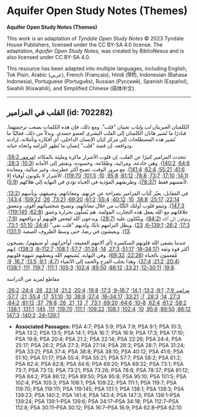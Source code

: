 # Aquifer Open Study Notes (Themes)

**Aquifer Open Study Notes (Themes)**

This work is an adaptation of *Tyndale Open Study Notes* © 2023 Tyndale House Publishers, licensed under the CC BY\-SA 4\.0 license. The adaptation, *Aquifer Open Study Notes*, was created by BiblioNexus and is also licensed under CC BY\-SA 4\.0\.

This resource has been adapted into multiple languages, including English, Tok Pisin, Arabic (عربي), French (Français), Hindi (हिंदी), Indonesian (Bahasa Indonesia), Portuguese (Português), Russian (Русский), Spanish (Español), Swahili (Kiswahili), and Simplified Chinese (简体中文).



--------------------------------

## القلب في المزامير (id: 702282)

الكلمتان العبريتان *لب* و*لباب* تعنيان "قلب". ومع ذلك، فإن هذه الكلمات يصعب ترجمتهما. فنادرًا ما تُشير هاتان الكلمتان إلى القلب البشري كعضو جسدي. وبدلاً من ذلك، فغالبًا ما تُشير هذه المصطلحات إلى مركز كيان الإنسان الداخلي، أي أفكاره وتأملاته، إرادته ودوافعه. إن قصة "قلب" إنسان ما تُظهر التزامه واتجاه حياته.

تتحدث المزامير كثيرًا عن القلب. إن قلوب الأشرار ماكرة ومليئة بالمكائد ([مزمور 58:2](https://ref.ly/Ps58:2); [64:6](https://ref.ly/Ps64:6); [140:2](https://ref.ly/Ps140:2)). وهي خادعة، ومرائية، وطمّاعة، وحسودة، وتفتقر إلى الأمانة ([10:3](https://ref.ly/Ps10:3); [28:3](https://ref.ly/Ps28:3); [41:6](https://ref.ly/Ps41:6); [55:21](https://ref.ly/Ps55:21); [62:4](https://ref.ly/Ps62:4); [141:4](https://ref.ly/Ps141:4)). مع مرور الوقت، تصبح أكثر غطرسة، وغير مبالية، ومعاندة ([14:1](https://ref.ly/Ps14:1); [17:10](https://ref.ly/Ps17:10); [73:7](https://ref.ly/Ps73:7); [78:8](https://ref.ly/Ps78:8); [81:12](https://ref.ly/Ps81:12); [95:8](https://ref.ly/Ps95:8), [10](https://ref.ly/Ps95:10); [101:5](https://ref.ly/Ps101:5); [119:70](https://ref.ly/Ps119:70)). الأشرار لا يكونون أوفياء إلا لأنفسهم فقط ([78:37](https://ref.ly/Ps78:37)). وطريقتهم المؤذية في الحياة تؤدي في النهاية إلى هلاكهم ([5:9](https://ref.ly/Ps5:9)).

في المقابل، يعبّر كُتاب المزامير بصراحة عن حزنهم، ومعاناتهم، وضيقهم، ويأسهم ([13:2](https://ref.ly/Ps13:2); [22:14](https://ref.ly/Ps22:14); [25:17](https://ref.ly/Ps25:17); [38:8](https://ref.ly/Ps38:8), [10](https://ref.ly/Ps38:10); [40:12](https://ref.ly/Ps40:12); [55:4](https://ref.ly/Ps55:4); [61:2](https://ref.ly/Ps61:2); [69:20](https://ref.ly/Ps69:20); [73:21](https://ref.ly/Ps73:21), [26](https://ref.ly/Ps73:26); [109:22](https://ref.ly/Ps109:22); [143:4](https://ref.ly/Ps143:4); [147:3](https://ref.ly/Ps147:3)). وتنمو قلوب أولئك الكُتّاب من خلال معاناتهم، وتصبح شخصياتهم أقوى، وتتعمق علاقاتهم مع ٱلله بفعل هذه التجارب المؤلمة. هم يُصلّون بحرارة وعمق ([62:8](https://ref.ly/Ps62:8); [119:145](https://ref.ly/Ps119:145)). ويتوقون إلى ٱلله ([84:2](https://ref.ly/Ps84:2)). ويتّكلون عليه ([28:7](https://ref.ly/Ps28:7)). ويدعون ٱلله لفحص قلوبهم أو دوافعهم ([7:9](https://ref.ly/Ps7:9); [17:3](https://ref.ly/Ps17:3); [26:2](https://ref.ly/Ps26:2); [139:1–6](https://ref.ly/Ps139:1-Ps139:6), [23](https://ref.ly/Ps139:23)). ويظل التزامهم ثابتًا، ولديهم "قلب نقي" ([24:4](https://ref.ly/Ps24:4); [51:10](https://ref.ly/Ps51:10); [73:1](https://ref.ly/Ps73:1), [13](https://ref.ly/Ps73:13)). ويعيشون في رضا، حتى وسط الظروف الصعبة ([131:1](https://ref.ly/Ps131:1)).

عندما يشفي الله قلوبهم المنكسرة (أي آلامهم العميقة، أوأحزانهم، أو ضيقهم)، يصبحون أكثر قوة وثقة ([34:17–18](https://ref.ly/Ps34:17-Ps34:18); [51:17](https://ref.ly/Ps51:17); [27:3](https://ref.ly/Ps27:3), [14](https://ref.ly/Ps27:14); [31:24](https://ref.ly/Ps31:24); [57:7](https://ref.ly/Ps57:7); [108:1](https://ref.ly/Ps108:1); [112:7–8](https://ref.ly/Ps112:7-Ps112:8); [138:3](https://ref.ly/Ps138:3)). إنهم مُفعمون بالحياة ([22:26](https://ref.ly/Ps22:26); [69:32](https://ref.ly/Ps69:32)). وفي النهاية، يُشبعهم الله ويعطيهم شهوة قلوبهم ([20:4](https://ref.ly/Ps20:4); [21:2](https://ref.ly/Ps21:2); [37:4](https://ref.ly/Ps37:4)). وهذا يجلب الفرح والحمد إلى الأتقياء ([4:7](https://ref.ly/Ps4:7); [9:1](https://ref.ly/Ps9:1); [13:5](https://ref.ly/Ps13:5); [16:7](https://ref.ly/Ps16:7), [9](https://ref.ly/Ps16:9); [19:8](https://ref.ly/Ps19:8); [30:11–12](https://ref.ly/Ps30:11-Ps30:12); [33:21](https://ref.ly/Ps33:21); [86:12](https://ref.ly/Ps86:12); [89:50](https://ref.ly/Ps89:50); [102:4](https://ref.ly/Ps102:4); [105:3](https://ref.ly/Ps105:3); [111:1](https://ref.ly/Ps111:1); [119:7](https://ref.ly/Ps119:7), [111](https://ref.ly/Ps119:111); [138:1](https://ref.ly/Ps138:1)).

مقاطع لمزيد من الدراسة

[مزامير 7:9](https://ref.ly/Ps7:9); [9:1](https://ref.ly/Ps9:1); [13:2](https://ref.ly/Ps13:2); [14:1](https://ref.ly/Ps14:1); [16:7–9](https://ref.ly/Ps16:7-Ps16:9); [17:3](https://ref.ly/Ps17:3); [19:8](https://ref.ly/Ps19:8); [20:4](https://ref.ly/Ps20:4); [21:2](https://ref.ly/Ps21:2); [22:14](https://ref.ly/Ps22:14), [26](https://ref.ly/Ps22:26); [24:4](https://ref.ly/Ps24:4); [26:2](https://ref.ly/Ps26:2); [27:3](https://ref.ly/Ps27:3), [14](https://ref.ly/Ps27:14); [28:3](https://ref.ly/Ps28:3), [7](https://ref.ly/Ps28:7); [33:21](https://ref.ly/Ps33:21); [34:17–18](https://ref.ly/Ps34:17-Ps34:18); [37:4](https://ref.ly/Ps37:4); [38:8](https://ref.ly/Ps38:8), [10](https://ref.ly/Ps38:10); [51:10](https://ref.ly/Ps51:10), [17](https://ref.ly/Ps51:17); [55:4](https://ref.ly/Ps55:4), [21](https://ref.ly/Ps55:21); [57:7](https://ref.ly/Ps57:7); [58:2](https://ref.ly/Ps58:2); [61:2](https://ref.ly/Ps61:2); [62:4](https://ref.ly/Ps62:4), [8–10](https://ref.ly/Ps62:8-Ps62:10); [64:6](https://ref.ly/Ps64:6); [69:20](https://ref.ly/Ps69:20); [73:1](https://ref.ly/Ps73:1), [7](https://ref.ly/Ps73:7), [13](https://ref.ly/Ps73:13), [21](https://ref.ly/Ps73:21), [26](https://ref.ly/Ps73:26); [78:8](https://ref.ly/Ps78:8), [37](https://ref.ly/Ps78:37); [81:12](https://ref.ly/Ps81:12); [84:2](https://ref.ly/Ps84:2); [86:12](https://ref.ly/Ps86:12); [89:50](https://ref.ly/Ps89:50); [95:8](https://ref.ly/Ps95:8), [10](https://ref.ly/Ps95:10); [102:4](https://ref.ly/Ps102:4); [108:1](https://ref.ly/Ps108:1); [109:22](https://ref.ly/Ps109:22); [111:1](https://ref.ly/Ps111:1); [119:70](https://ref.ly/Ps119:70), [111](https://ref.ly/Ps119:111), [145](https://ref.ly/Ps119:145); [131:1](https://ref.ly/Ps131:1); [138:1](https://ref.ly/Ps138:1); [139:1–24](https://ref.ly/Ps139:1-Ps139:24); [140:2](https://ref.ly/Ps140:2); [147:3](https://ref.ly/Ps147:3)

* **Associated Passages:** PSA 4:7; PSA 5:9; PSA 7:9; PSA 9:1; PSA 10:3; PSA 13:2; PSA 13:5; PSA 14:1; PSA 16:7; PSA 16:9; PSA 17:3; PSA 17:10; PSA 19:8; PSA 20:4; PSA 21:2; PSA 22:14; PSA 22:26; PSA 24:4; PSA 25:17; PSA 26:2; PSA 27:3; PSA 27:14; PSA 28:3; PSA 28:7; PSA 31:24; PSA 33:21; PSA 37:4; PSA 38:8; PSA 38:10; PSA 40:12; PSA 41:6; PSA 51:10; PSA 51:17; PSA 55:4; PSA 55:21; PSA 57:7; PSA 58:2; PSA 61:2; PSA 62:4; PSA 62:8; PSA 64:6; PSA 69:20; PSA 69:32; PSA 73:1; PSA 73:7; PSA 73:13; PSA 73:21; PSA 73:26; PSA 78:8; PSA 78:37; PSA 81:12; PSA 84:2; PSA 86:12; PSA 89:50; PSA 95:8; PSA 95:10; PSA 101:5; PSA 102:4; PSA 105:3; PSA 108:1; PSA 109:22; PSA 111:1; PSA 119:7; PSA 119:70; PSA 119:111; PSA 119:145; PSA 131:1; PSA 138:1; PSA 138:3; PSA 139:23; PSA 140:2; PSA 141:4; PSA 143:4; PSA 147:3; PSA 139:1–PSA 139:24; PSA 139:1–PSA 139:6; PSA 34:17–PSA 34:18; PSA 112:7–PSA 112:8; PSA 30:11–PSA 30:12; PSA 16:7–PSA 16:9; PSA 62:8–PSA 62:10

